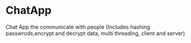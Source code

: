 # ChatApp
Chat App the communicate with people
(Includes hashing passwrods,encrypt and decrypt data, multi threading, client and server)
